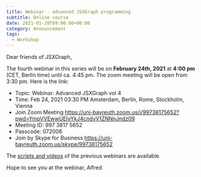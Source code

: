 ```yaml
---
title: Webinar - advanced JSXGraph programming
subtitle: Online course
date: 2021-01-20T09:00:00+00:00
category: Announcement
tags:
  - Workshop
---
```


Dear friends of JSXGraph,

The fourth webinar in this series will be on **February 24th, 2021** at **4:00 pm** (CET, Berlin time)
until ca. 4:45 pm. The zoom meeting will be open from 3:30 pm.
Here is the link:

* Topic: Webinar: Advanced JSXGraph vol 4
* Time: Feb 24, 2021 03:30 PM Amsterdam, Berlin, Rome, Stockholm, Vienna
* Join Zoom Meeting <https://uni-bayreuth.zoom.us/j/99738175652?pwd=YmpVVEwwUEIvYkJ4cndvV1ZNNnJndz09>
* Meeting ID: 997 3817 5652
* Passcode: 072006
* Join by Skype for Business <https://uni-bayreuth.zoom.us/skype/99738175652>

The [scripts and videos](/wp/docs) of the previous webinars are available.

Hope to see you at the webinar,
Alfred


